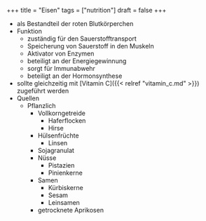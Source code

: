 +++
title = "Eisen"
tags = ["nutrition"]
draft = false
+++

-   als Bestandteil der roten Blutkörperchen
-   Funktion
    -   zuständig für den Sauerstofftransport
    -   Speicherung von Sauerstoff in den Muskeln
    -   Aktivator von Enzymen
    -   beteiligt an der Energiegewinnung
    -   sorgt für Immunabwehr
    -   beteiligt an der Hormonsynthese
-   sollte gleichzeitig mit [Vitamin C]({{< relref "vitamin_c.md" >}}) zugeführt werden
-   Quellen
    -   Pflanzlich
        -   Vollkorngetreide
            -   Haferflocken
            -   Hirse
        -   Hülsenfrüchte
            -   Linsen
        -   Sojagranulat
        -   Nüsse
            -   Pistazien
            -   Pinienkerne
        -   Samen
            -   Kürbiskerne
            -   Sesam
            -   Leinsamen
        -   getrocknete Aprikosen